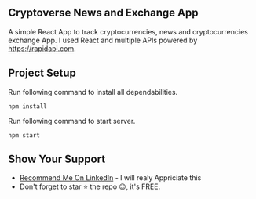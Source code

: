 ## Cryptoverse News and Exchange App

A simple React App to track cryptocurrencies, news and cryptocurrencies exchange App. I used React and multiple APIs powered by https://rapidapi.com.

## Project Setup

Run following command to install all dependabilities.

`npm install`

Run following command to start server.

`npm start`

## Show Your Support

- [Recommend Me On LinkedIn](https://www.linkedin.com/in/imalisheraz/) - I will realy Appriciate this
- Don't forget to star ⭐ the repo 😉, it's FREE.
